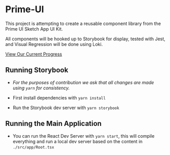 # Prime-UI

This project is attempting to create a reusable component library from the Prime UI Sketch App UI Kit.

All components will be hooked up to Storybook for display, tested with Jest, and Visual Regression will be done using Loki.

[View Our Current Progress](https://uptonm.dev/prime-ui)

## Running Storybook

- _For the purposes of contribution we ask that all changes are made using `yarn` for consistency._

- First install dependencies with `yarn install`
- Run the Storybook dev server with `yarn storybook`

## Running the Main Application

- You can run the React Dev Server with `yarn start`, this will compile everything and run a local dev server based on the content in `./src/app/Root.tsx`
